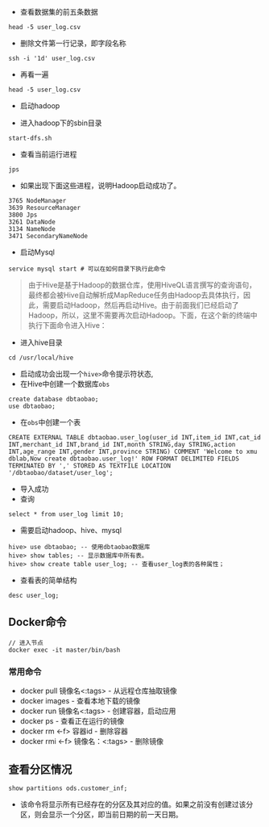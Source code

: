 - 查看数据集的前五条数据
```shell
head -5 user_log.csv
```

- 删除文件第一行记录，即字段名称
```shell
ssh -i '1d' user_log.csv
```
* 再看一遍
```shell
head -5 user_log.csv
```

- 启动hadoop
* 进入hadoop下的sbin目录
```shell
start-dfs.sh
```

* 查看当前运行进程
```shell
jps
```
* 如果出现下面这些进程，说明Hadoop启动成功了。
```shell
3765 NodeManager
3639 ResourceManager
3800 Jps
3261 DataNode
3134 NameNode
3471 SecondaryNameNode
```

- 启动Mysql
```shell
service mysql start # 可以在如何目录下执行此命令
```
> 由于Hive是基于Hadoop的数据仓库，使用HiveQL语言撰写的查询语句，最终都会被Hive自动解析成MapReduce任务由Hadoop去具体执行，因此，需要启动Hadoop，然后再启动Hive。由于前面我们已经启动了Hadoop，所以，这里不需要再次启动Hadoop。下面，在这个新的终端中执行下面命令进入Hive：
* 进入hive目录
```shell
cd /usr/local/hive
```
* 启动成功会出现一个`hive>`命令提示符状态,
* 在Hive中创建一个数据库`obs`
```hive
create database dbtaobao;
use dbtaobao;
```

* 在`obs`中创建一个表
```hive
CREATE EXTERNAL TABLE dbtaobao.user_log(user_id INT,item_id INT,cat_id INT,merchant_id INT,brand_id INT,month STRING,day STRING,action INT,age_range INT,gender INT,province STRING) COMMENT 'Welcome to xmu dblab,Now create dbtaobao.user_log!' ROW FORMAT DELIMITED FIELDS TERMINATED BY ',' STORED AS TEXTFILE LOCATION '/dbtaobao/dataset/user_log';
```
* 导入成功
* 查询
```hive
select * from user_log limit 10;
```
- 需要启动hadoop、hive、mysql
```hive
hive> use dbtaobao; -- 使用dbtaobao数据库
hive> show tables; -- 显示数据库中所有表。
hive> show create table user_log; -- 查看user_log表的各种属性；
```
* 查看表的简单结构
```hive
desc user_log;
```

## Docker命令
```docker
// 进入节点
docker exec -it master/bin/bash
```
### 常用命令
* docker pull 镜像名<:tags> - 从远程仓库抽取镜像
* docker images - 查看本地下载的镜像
* docker run 镜像名<:tags> - 创建容器，启动应用
* docker ps - 查看正在运行的镜像
* docker rm <-f> 容器id - 删除容器
* docker rmi <-f> 镜像名：<:tags> - 删除镜像

## 查看分区情况
```hive
show partitions ods.customer_inf;
```
* 该命令将显示所有已经存在的分区及其对应的值。如果之前没有创建过该分区，则会显示一个分区，即当前日期的前一天日期。